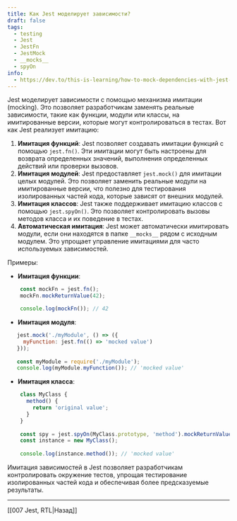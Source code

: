 ```yaml
---
title: Как Jest моделирует зависимости?
draft: false
tags:
  - testing
  - Jest
  - JestFn
  - JestMock
  - __mocks__
  - spyOn
info:
  - https://dev.to/this-is-learning/how-to-mock-dependencies-with-jest-457l
---
```

Jest моделирует зависимости с помощью механизма имитации (mocking). Это позволяет разработчикам заменять реальные зависимости, такие как функции, модули или классы, на имитированные версии, которые могут контролироваться в тестах. Вот как Jest реализует имитацию:

1. **Имитация функций**: Jest позволяет создавать имитации функций с помощью `jest.fn()`. Эти имитации могут быть настроены для возврата определенных значений, выполнения определенных действий или проверки вызовов.
2. **Имитация модулей**: Jest предоставляет `jest.mock()` для имитации целых модулей. Это позволяет заменить реальные модули на имитированные версии, что полезно для тестирования изолированных частей кода, которые зависят от внешних модулей.
3. **Имитация классов**: Jest также поддерживает имитацию классов с помощью `jest.spyOn()`. Это позволяет контролировать вызовы методов класса и их поведение в тестах.
4. **Автоматическая имитация**: Jest может автоматически имитировать модули, если они находятся в папке `__mocks__` рядом с исходным модулем. Это упрощает управление имитациями для часто используемых зависимостей.

Примеры:

- **Имитация функции**:
    
```javascript
    const mockFn = jest.fn();
    mockFn.mockReturnValue(42);

    console.log(mockFn()); // 42
```

- **Имитация модуля**:
    
 ```javascript
    jest.mock('./myModule', () => ({
      myFunction: jest.fn(() => 'mocked value')
    }));
    
    const myModule = require('./myModule');
    console.log(myModule.myFunction()); // 'mocked value'
```
    
- **Имитация класса**:
    
```javascript
    class MyClass {
      method() {
        return 'original value';
      }
    }
    
    const spy = jest.spyOn(MyClass.prototype, 'method').mockReturnValue('mocked value');
    const instance = new MyClass();
    
    console.log(instance.method()); // 'mocked value'
```
   
Имитация зависимостей в Jest позволяет разработчикам контролировать окружение тестов, упрощая тестирование изолированных частей кода и обеспечивая более предсказуемые результаты.

____

[[007 Jest, RTL|Назад]]